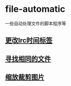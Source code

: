 # file-automatic  
一些自动处理文件的脚本程序等  
## [更改lrc时间标签](https://github.com/mlyde/file-automatic/tree/main/lrc-timetag-change "lrc-timetag-change")  
## [寻找相同的文件](https://github.com/mlyde/file-automatic/tree/main/compare-repeat-file "compare-repeat-file")  
## [缩放裁剪图片](https://github.com/mlyde/file-automatic/tree/main/resize-image "resize-image")  
